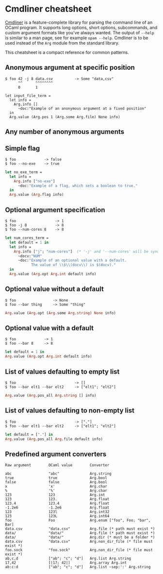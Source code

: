 Cmdliner cheatsheet
==

[Cmdliner](https://erratique.ch/software/cmdliner) is a
feature-complete library for parsing the command line of an OCaml
program. It supports long options, short options, subcommands, and custom
argument formats like you've always wanted. The output of `--help`
is similar to a man page, see for example `opam --help`.
Cmdliner is to be used instead of the `Arg` module from the standard library.

This cheatsheet is a compact reference for common patterns.

Anonymous argument at specific position
--

```
$ foo 42 -j 8 data.csv          -> Some "data,csv"
      ^^      ^^^^^^^^
      0       1
```

```
let input_file_term =
  let info =
    Arg.info []
      ~doc:"Example of an anonymous argument at a fixed position"
  in
  Arg.value (Arg.pos 1 (Arg.some Arg.file) None info)
```

Any number of anonymous arguments
--

Simple flag
--

```
$ foo             -> false
$ foo --no-exe    -> true
```

```ocaml
let no_exe_term =
  let info =
    Arg.info ["no-exe"]
      ~doc:"Example of a flag, which sets a boolean to true."
  in
  Arg.value (Arg.flag info)
```

Optional argument specification
--

```
$ foo                  -> 1
$ foo -j 8             -> 8
$ foo --num-cores 8    -> 8
```

```ocaml
let num_cores_term =
  let default = 1 in
  let info =
    Arg.info ["j"; "num-cores"]  (* '-j' and '--num-cores' will be synonyms *)
      ~docv:"NUM"
      ~doc:"Example of an optional value with a default.
            The value of \\$\\(docv\\) is $(docv)."
  in
  Arg.value (Arg.opt Arg.int default info)
```

Optional value without a default
--

```
$ foo                 -> None
$ foo --bar thing     -> Some "thing"
```

```ocaml
Arg.value (Arg.opt (Arg.some Arg.string) None info)
```

Optional value with a default
--

```
$ foo             -> 1
$ foo --bar 8     -> 8
```

```ocaml
let default = 1 in
Arg.value (Arg.opt Arg.int default info)
```

List of values defaulting to empty list
--

```
$ foo                           -> []
$ foo --bar elt1 --bar elt2     -> ["elt1"; "elt2"]
```

```ocaml
Arg.value (Arg.pos_all Arg.string [] info)
```

List of values defaulting to non-empty list
--

```
$ foo                           -> ["."]
$ foo --bar elt1 --bar elt2     -> ["elt1"; "elt2"]
```

```ocaml
let default = ["."] in
Arg.value (Arg.pos_all Arg.file default info)
```

Predefined argument converters
--

```
Raw argument        OCaml value        Converter

abc                 "abc"              Arg.string
true                true               Arg.bool
false               false              Arg.bool
x                   'x'                Arg.char
%                   '%'                Arg.char
123                 123                Arg.int
123                 123.               Arg.float
123.4               123.4              Arg.float
-1.2e6              -1.2e6             Arg.float
123                 123l               Arg.int32
123                 123L               Arg.int64
foo                 Foo                Arg.enum ["foo", Foo; "bar", Bar]
data.csv            "data.csv"         Arg.file (* path must exist *)
data/               "data/"            Arg.file (* path must exist *)
data/               "data/"            Arg.dir (* must be a folder *)
data.csv            "data.csv"         Arg.non_dir_file (* file must exist *)
foo.sock            "foo.sock"         Arg.non_dir_file (* file must exist *)
ab,c,d              ["ab"; "c"; "d"]   Arg.list Arg.string
17,42               [|17; 42|]         Arg.array Arg.int
ab:c:d              ["ab"; "c"; "d"]   Arg.list ~sep:':' Arg.string
```
